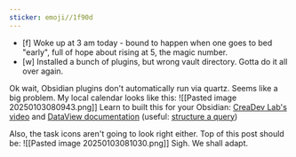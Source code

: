 ```yaml
---
sticker: emoji//1f90d
---
```

- [f]  Woke up at 3 am today - bound to happen when one goes to bed "early", full of hope about rising at 5, the magic number. 
- [w] Installed a bunch of plugins, but wrong vault directory. Gotta do it all over again.

Ok wait, Obsidian plugins don't automatically run via quartz. Seems like a big problem. My local calendar looks like this: 
![[Pasted image 20250103080943.png]]
Learn to built this for your Obsidian: [CreaDev Lab's video](https://youtu.be/p3jqxQLHqUY?si=KC5DA4nKUULUWtVu) and [DataView documentation](https://blacksmithgu.github.io/obsidian-dataview/) (useful: [structure a query](https://blacksmithgu.github.io/obsidian-dataview/queries/structure/))

Also, the task icons aren't going to look right either. Top of this post should be:
![[Pasted image 20250103081030.png]]
Sigh. We shall adapt.
